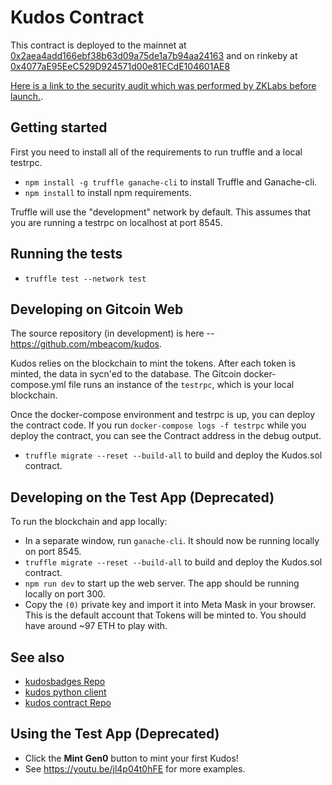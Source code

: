 # Kudos Contract

This contract is deployed to the mainnet at [0x2aea4add166ebf38b63d09a75de1a7b94aa24163](https://etherscan.io/address/0x2aea4add166ebf38b63d09a75de1a7b94aa24163) and on rinkeby at [0x4077aE95EeC529D924571d00e81ECdE104601AE8](https://rinkeby.etherscan.io/address/0x4077aE95EeC529D924571d00e81ECdE104601AE8)

[Here is a link to the security audit which was performed by ZKLabs before launch.](docs/audit_report.pdf).

## Getting started
First you need to install all of the requirements to run truffle and a local testrpc.

- `npm install -g truffle ganache-cli` to install Truffle and Ganache-cli.
- `npm install` to install npm requirements.

Truffle will use the "development" network by default.  This assumes that you are running a testrpc on localhost at port 8545.

## Running the tests
- `truffle test --network test`

## Developing on Gitcoin Web
The source repository (in development) is here -- https://github.com/mbeacom/kudos.

Kudos relies on the blockchain to mint the tokens.  After each token is minted, the data in sycn'ed to the database.  The Gitcoin docker-compose.yml file runs an instance of the `testrpc`, which is your local blockchain.

Once the docker-compose environment and testrpc is up, you can deploy the contract code.  If you run `docker-compose logs -f testrpc` while you deploy the contract, you can see the Contract address in the debug output.

- `truffle migrate --reset --build-all` to build and deploy the Kudos.sol contract.


## Developing on the Test App (Deprecated)

To run the blockchain and app locally:

- In a separate window, run `ganache-cli`.  It should now be running locally on port 8545.
- `truffle migrate --reset --build-all` to build and deploy the Kudos.sol contract.
- `npm run dev` to start up the web server.  The app should be running locally on port 300.
- Copy the `(0)` private key and import it into Meta Mask in your browser.  This is the default account that Tokens will be minted to.  You should have around ~97 ETH to 
play with.


## See also

- [kudosbadges Repo](https://github.com/gitcoinco/kudosbadges)
- [kudos python client](https://github.com/OpenKudos/python_client)
- [kudos contract Repo](https://github.com/gitcoinco/Kudos721Contract)


## Using the Test App (Deprecated)

- Click the **Mint Gen0** button to mint your first Kudos!
- See https://youtu.be/jl4p04t0hFE for more examples.


<!-- Google Analytics -->
<img src='https://ga-beacon.appspot.com/UA-102304388-1/gitcoinco/Kudos721Contract' style='width:1px; height:1px;' >
